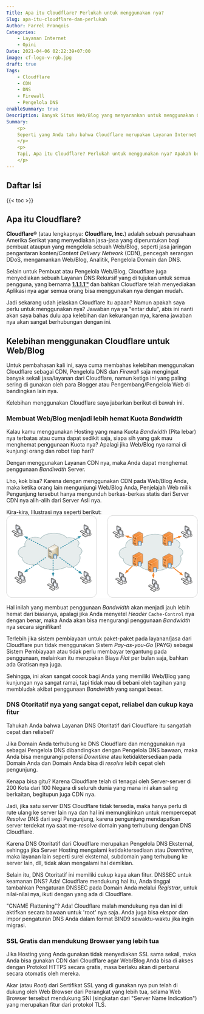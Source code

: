 ```yaml
---
Title: Apa itu Cloudflare? Perlukah untuk menggunakan nya?
Slug: apa-itu-cloudflare-dan-perlukah
Author: Farrel Franqois
Categories: 
    - Layanan Internet
    - Opini
Date: 2021-04-06 02:22:39+07:00
image: cf-logo-v-rgb.jpg
draft: true
Tags: 
    - Cloudflare
    - CDN
    - DNS
    - Firewall
    - Pengelola DNS
enableSummary: true
Description: Banyak Situs Web/Blog yang menyarankan untuk menggunakan Cloudflare demi mengoptimalkan dan mengamankan suatu Web/Blog. Apa iya?
Summary:
    <p>
    Seperti yang Anda tahu bahwa Cloudflare merupakan Layanan Internet yang cukup populer di kalangan Blogger atau para Pengembang Web, banyak sekali Situs Web/Blog yang menyarankan untuk menggunakan nya demi mengoptimalkan dan mengamankan suatu Web/Blog dari serangan yang berasal dari luar (seperti Serangan DDoS, <i>Defacer</i>, dll).
    </p>
    <p>
    Tapi, Apa itu Cloudflare? Perlukah untuk menggunakan nya? Apakah benar bahwa Cloudflare bisa membantu untuk mengoptimalkan dan mengamankan sebuah Web/Blog? Jika penasaran, silahkan baca artikel ini lebih lanjut, jika tidak ya tidak usah 🙂
    </p>
---
```


## Daftar Isi
{{< toc >}}

## Apa itu Cloudflare?
**Cloudflare&reg;** (atau lengkapnya: **Cloudflare, Inc.**) adalah sebuah perusahaan Amerika Serikat yang menyediakan jasa-jasa yang diperuntukan bagi pembuat ataupun yang mengelola sebuah Web/Blog, seperti jasa jaringan pengantaran konten/_Content Delivery Network_ (CDN), pencegah serangan DDoS, mengamankan Web/Blog, Analitik, Pengelola Domain dan DNS.

Selain untuk Pembuat atau Pengelola Web/Blog, Cloudflare juga menyediakan sebuah Layanan DNS Rekursif yang di tujukan untuk semua pengguna, yang bernama [**1.1.1.1&trade;**](https://1.1.1.1) dan bahkan Cloudflare telah menyediakan Aplikasi nya agar semua orang bisa menggunakan nya dengan mudah.

Jadi sekarang udah jelaskan Cloudflare itu apaan? Namun apakah saya perlu untuk menggunakan nya? Jawaban nya ya "entar dulu", abis ini nanti akan saya bahas dulu apa kelebihan dan kekurangan nya, karena jawaban nya akan sangat berhubungan dengan ini.

## Kelebihan menggunakan Cloudflare untuk Web/Blog
Untuk pembahasan kali ini, saya cuma membahas kelebihan menggunakan Cloudflare sebagai CDN, Pengelola DNS dan _Firewall_ saja mengingat banyak sekali jasa/layanan dari Cloudflare, namun ketiga ini yang paling sering di gunakan oleh para Blogger atau Pengembang/Pengelola Web di bandingkan lain nya.

Kelebihan menggunakan Cloudflare saya jabarkan berikut di bawah ini.

### Membuat Web/Blog menjadi lebih hemat Kuota _Bandwidth_
Kalau kamu menggunakan Hosting yang mana Kuota _Bandwidth_ (Pita lebar) nya terbatas atau cuma dapat sedikit saja, siapa sih yang gak mau menghemat penggunaan Kuota nya? Apalagi jika Web/Blog nya ramai di kunjungi orang dan robot tiap hari?

Dengan menggunakan Layanan CDN nya, maka Anda dapat menghemat penggunaan _Bandiwdth_ Server. 

Lho, kok bisa? Karena dengan menggunakan CDN pada Web/Blog Anda, maka ketika orang lain mengunjungi Web/Blog Anda, Penjelajah Web milik Pengunjung tersebut hanya mengunduh berkas-berkas statis dari Server CDN nya alih-alih dari Server Asli nya.

Kira-kira, Illustrasi nya seperti berikut:
![Illustrasi tentang Distribusi dari Satu Server (Kiri) dan Distribusi menggunakan CDN (Kanan)](NCDN_-_CDN.png)

Hal inilah yang membuat penggunaan _Bandwidth_ akan menjadi jauh lebih hemat dari biasanya, apalagi jika Anda menyetel _Header_ `Cache-Control` nya dengan benar, maka Anda akan bisa mengurangi penggunaan _Bandwidth_ nya secara signifikan!

Terlebih jika sistem pembiayaan untuk paket-paket pada layanan/jasa dari Cloudflare pun tidak menggunakan Sistem _Pay-as-you-Go_ (PAYG) sebagai Sistem Pembiayaan atau tidak perlu membayar tergantung pada penggunaan, melainkan itu merupakan Biaya _Flat_ per bulan saja, bahkan ada Gratisan nya juga. 

Sehingga, ini akan sangat cocok bagi Anda yang memiliki Web/Blog yang kunjungan nya sangat ramai, tapi tidak mau di bebani oleh tagihan yang membludak akibat penggunaan _Bandwidth_ yang sangat besar.

### DNS Otoritatif nya yang sangat cepat, reliabel dan cukup kaya fitur
Tahukah Anda bahwa Layanan DNS Otoritatif dari Cloudflare itu sangatlah cepat dan reliabel?

Jika Domain Anda terhubung ke DNS Cloudflare dan menggunakan nya sebagai Pengelola DNS dibandingkan dengan Pengelola DNS bawaan, maka Anda bisa mengurangi potensi _Downtime_ atau ketidaktersediaan pada Domain Anda dan Domain Anda bisa di _resolve_ lebih cepat oleh pengunjung.

Kenapa bisa gitu? Karena Cloudflare telah di tenagai oleh Server-server di 200 Kota dari 100 Negara di seluruh dunia yang mana ini akan saling berkaitan, begitupun juga CDN nya. 

Jadi, jika satu server DNS Cloudflare tidak tersedia, maka hanya perlu di rute ulang ke server lain nya dan hal ini memungkinkan untuk mempercepat _Resolve_ DNS dari segi Pengunjung, karena pengunjung mendapatkan server terdekat nya saat me-_resolve_ domain yang terhubung dengan DNS Cloudflare.

Karena DNS Otoritatif dari Cloudflare merupakan Pengelola DNS Eksternal, sehingga jika Server Hosting mengalami ketidaktersediaan atau _Downtime_, maka layanan lain seperti surel eksternal, subdomain yang terhubung ke server lain, dll, tidak akan mengalami hal demikian.

Selain itu, DNS Otoritatif ini memiliki cukup kaya akan fitur. DNSSEC untuk keamanan DNS? Ada! Cloudflare mendukung hal itu, Anda tinggal tambahkan Pengaturan DNSSEC pada Domain Anda melalui _Registrar_, untuk nilai-nilai nya, ikuti dengan yang ada di Cloudflare. 

"CNAME Flattening"? Ada! Cloudflare malah mendukung nya dan ini di aktifkan secara bawaan untuk 'root' nya saja. Anda juga bisa ekspor dan impor pengaturan DNS Anda dalam format BIND9 sewaktu-waktu jika ingin migrasi.

### SSL Gratis dan mendukung Browser yang lebih tua
Jika Hosting yang Anda gunakan tidak menyediakan SSL sama sekali, maka Anda bisa gunakan CDN dari Cloudflare agar Web/Blog Anda bisa di akses dengan Protokol HTTPS secara gratis, masa berlaku akan di perbarui secara otomatis oleh mereka.

Akar (atau _Root_) dari Sertifikat SSL yang di gunakan nya pun telah di dukung oleh Web Browser dari Perangkat yang lebih tua, selama Web Browser tersebut mendukung SNI (singkatan dari "Server Name Indication") yang merupakan fitur dari protokol TLS.

### 
